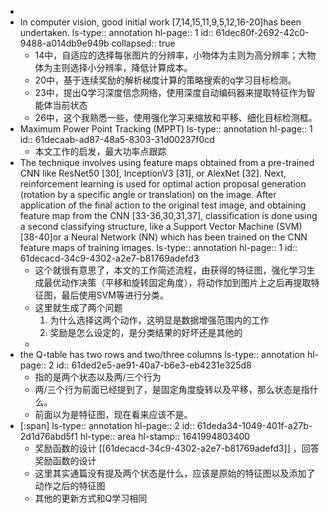 -
- In  computer  vision,  good  initial  work [7,14,15,11,9,5,12,16-20]has  been  undertaken.
  ls-type:: annotation
  hl-page:: 1
  id:: 61dec80f-2692-42c0-9488-a014db9e949b
  collapsed:: true
	- 14中，自适应的选择每张图片的分辨率，小物体为主则为高分辨率；大物体为主则选择小分辨率，降低计算成本。
	- 20中，基于连续奖励的解析梯度计算的策略搜索的q学习目标检测。
	- 23中，提出Q学习深度信念网络，使用深度自动编码器来提取特征作为智能体当前状态
	- 26中，这个我熟悉一些，使用强化学习来缩放和平移、细化目标检测框。
- Maximum  Power  Point  Tracking  (MPPT) 
  ls-type:: annotation
  hl-page:: 1
  id:: 61decaab-ad87-48a5-8303-31d00237f0cd
	- 本文工作的启发，最大功率点跟踪
- The technique involves using feature maps obtained from a  pre-trained  CNN  like  ResNet50 [30],  InceptionV3 [31], or  AlexNet [32].  Next,  reinforcement  learning  is  used  for optimal action proposal generation (rotation by a specific angle or translation) on the image. After application of the final  action  to  the  original  test  image,  and  obtaining  feature  map  from  the  CNN [33-36,30,31,37],  classification  is done using a second classifying structure, like a Support Vector Machine (SVM) [38-40]or a Neural Network (NN) which has been trained on the CNN feature maps of training images.
  ls-type:: annotation
  hl-page:: 1
  id:: 61decacd-34c9-4302-a2e7-b81769adefd3
	- 这个就很有意思了，本文的工作简述流程，由获得的特征图，强化学习生成最优动作决策（平移和旋转固定角度），将动作加到图片上之后再提取特征图，最后使用SVM等进行分类。
	- 这里就生成了两个问题
	  1. 为什么选择这两个动作，这明显是数据增强范围内的工作
	  2. 奖励是怎么设定的，是分类结果的好坏还是其他的
	-
- the Q-table has two rows and two/three columns
  ls-type:: annotation
  hl-page:: 2
  id:: 61ded2e5-ae91-40a7-b6e3-eb4231e325d8
	- 指的是两个状态以及两/三个行为
	- 两/三个行为前面已经提到了，是固定角度旋转以及平移，那么状态是指什么。
	- 前面以为是特征图，现在看来应该不是。
- [:span]
  ls-type:: annotation
  hl-page:: 2
  id:: 61deda34-1049-401f-a27b-2d1d76abd5f1
  hl-type:: area
  hl-stamp:: 1641994803400
	- 奖励函数的设计 [[61decacd-34c9-4302-a2e7-b81769adefd3]] ，回答奖励函数的设计
	- 这里其实通篇没有提及两个状态是什么，应该是原始的特征图以及添加了动作之后的特征图
	- 其他的更新方式和Q学习相同